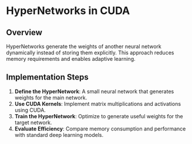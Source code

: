 # HyperNetworks in CUDA 

## Overview
HyperNetworks generate the weights of another neural network dynamically instead of storing them explicitly. This approach reduces memory requirements and enables adaptive learning.

## Implementation Steps
1. **Define the HyperNetwork**: A small neural network that generates weights for the main network.
2. **Use CUDA Kernels**: Implement matrix multiplications and activations using CUDA.
3. **Train the HyperNetwork**: Optimize to generate useful weights for the target network.
4. **Evaluate Efficiency**: Compare memory consumption and performance with standard deep learning models.
